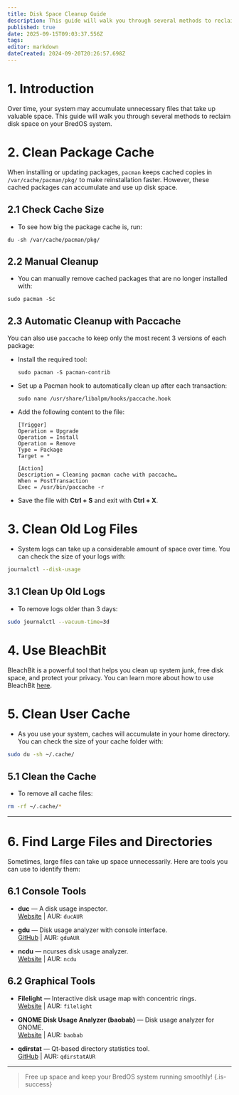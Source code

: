 ```yaml
---
title: Disk Space Cleanup Guide 
description: This guide will walk you through several methods to reclaim disk space on your BredOS system.
published: true
date: 2025-09-15T09:03:37.556Z
tags: 
editor: markdown
dateCreated: 2024-09-20T20:26:57.698Z
---
```


# 1. Introduction

Over time, your system may accumulate unnecessary files that take up valuable space. This guide will walk you through several methods to reclaim disk space on your BredOS system.

# 2. Clean Package Cache
When installing or updating packages, `pacman` keeps cached copies in `/var/cache/pacman/pkg/` to make reinstallation faster. However, these cached packages can accumulate and use up disk space.

## 2.1 Check Cache Size
- To see how big the package cache is, run:
```
du -sh /var/cache/pacman/pkg/
```

## 2.2 Manual Cleanup
- You can manually remove cached packages that are no longer installed with:
```
sudo pacman -Sc
```

## 2.3 Automatic Cleanup with Paccache
You can also use `paccache` to keep only the most recent 3 versions of each package:
- Install the required tool:
   ```
   sudo pacman -S pacman-contrib
   ```
- Set up a Pacman hook to automatically clean up after each transaction:
   ```
   sudo nano /usr/share/libalpm/hooks/paccache.hook
   ```
-  Add the following content to the file:
   ```
   [Trigger]
   Operation = Upgrade
   Operation = Install
   Operation = Remove
   Type = Package
   Target = *

   [Action]
   Description = Cleaning pacman cache with paccache…
   When = PostTransaction
   Exec = /usr/bin/paccache -r
   ```
- Save the file with **Ctrl + S** and exit with **Ctrl + X**.

# 3. Clean Old Log Files
- System logs can take up a considerable amount of space over time. You can check the size of your logs with:
```bash
journalctl --disk-usage
```

## 3.1 Clean Up Old Logs
- To remove logs older than 3 days:
```bash
sudo journalctl --vacuum-time=3d
```

# 4. Use BleachBit
BleachBit is a powerful tool that helps you clean up system junk, free disk space, and protect your privacy. You can learn more about how to use BleachBit [here](https://www.bleachbit.org/).


# 5. Clean User Cache
- As you use your system, caches will accumulate in your home directory. You can check the size of your cache folder with:
```bash
sudo du -sh ~/.cache/
```

## 5.1 Clean the Cache
- To remove all cache files:
```bash
rm -rf ~/.cache/*
```

---

# 6. Find Large Files and Directories
Sometimes, large files can take up space unnecessarily. Here are tools you can use to identify them:

## 6.1 Console Tools
- **duc** — A disk usage inspector.  
  [Website](https://duc.zevv.nl) | AUR: `ducAUR`

- **gdu** — Disk usage analyzer with console interface.  
  [GitHub](https://github.com/dundee/gdu) | AUR: `gduAUR`

- **ncdu** — ncurses disk usage analyzer.  
  [Website](https://dev.yorhel.nl/ncdu) | AUR: `ncdu`

## 6.2 Graphical Tools
- **Filelight** — Interactive disk usage map with concentric rings.  
  [Website](https://apps.kde.org/filelight) | AUR: `filelight`

- **GNOME Disk Usage Analyzer (baobab)** — Disk usage analyzer for GNOME.  
  [Website](https://wiki.gnome.org/Apps/DiskUsageAnalyzer) | AUR: `baobab`

- **qdirstat** — Qt-based directory statistics tool.  
  [GitHub](https://github.com/shundhammer/qdirstat) | AUR: `qdirstatAUR`

---
> 
> Free up space and keep your BredOS system running smoothly!
{.is-success}

